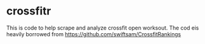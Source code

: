 <!-- README.md is generated from README.Rmd. Please edit that file -->
crossfitr
=========

This is code to help scrape and analyze crossfit open worksout. The cod eis heavily borrowed from <https://github.com/swiftsam/CrossfitRankings>
